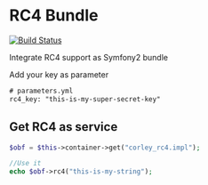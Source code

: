 # RC4 Bundle

[![Build Status](https://travis-ci.org/wdalmut/RC4Bundle.svg?branch=master)](https://travis-ci.org/wdalmut/RC4Bundle)

Integrate RC4 support as Symfony2 bundle

Add your key as parameter

```xml
# parameters.yml
rc4_key: "this-is-my-super-secret-key"
```

## Get RC4 as service

```php
$obf = $this->container->get("corley_rc4.impl");

//Use it
echo $obf->rc4("this-is-my-string");
```

